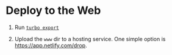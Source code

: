# Deploy to the Web

1. Run [`turbo export`](/cli/export)

2. Upload the `www` dir to a hosting service. One simple option is https://app.netlify.com/drop.